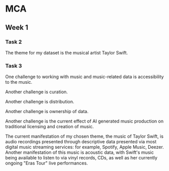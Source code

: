 # MCA
## **Week 1**

### **Task 2** 

The theme for my dataset is the musical artist Taylor Swift.


### **Task 3**

One challenge to working with music and music-related data is accessibility to the music.

Another challenge is curation.

Another challenge is distribution.

Another challenge is ownership of data. 

Another challenge is the current effect of AI generated music production on traditional licensing and creation of music. 

The current manifestation of my chosen theme, the music of Taylor Swift, is audio recordings presented through descriptive data presented via most digital music streaming services: for example, Spotify, Apple Music, Deezer. Another manifestation of this music is acoustic data, with Swift's music being available to listen to via vinyl records, CDs, as well as her currently ongoing "Eras Tour" live performances. 

